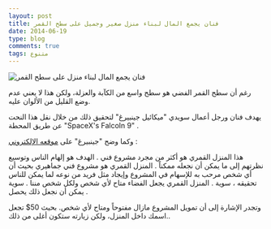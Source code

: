 ```yaml
---
layout: post
title: فنان يجمع المال لبناء منزل صغير وجميل على سطح القمر
date: 2014-06-19
type: blog
comments: true
tags: متنوع
---
```


![فنان يجمع المال لبناء منزل على سطح القمر](/assets/moon-house.jpg "فنان يجمع المال لبناء منزل على سطح القمر")

رغم أن سطح القمر الفضي هو سطح واسع من الكآبة والعزلة، ولكن هذا لا يعني عدم وضع القليل من الألوان عليه.

يهدف فنان ورجل أعمال سويدي "ميكائيل جينبيرغ" لتحقيق ذلك من خلال نقل هذا النحت عن طريق المحطة "SpaceX's Falcoln 9" .


وكما وضح "جينبيرغ" على [موقعه الإلكتروني](http://themoonhouse.com/en) :

هذا المنزل القمري هو أكثر من مجرد مشروع فني . الهدف هو إلهام الناس وتوسيع نظرتهم إلى ما يمكن أن نجعله ممكناً .
المنزل القمري هو مشروع فني جماهيري بحيث أن أي شخص مرحب به للإسهام في المشروع وإيجاد مثل فريد من نوعه لما يمكن للناس تحقيقه ، سوية . المنزل القمري يجعل الفضاء متاح ﻷي شخص ولكل شخص مننا . سوية يمكن أن نجعل ذلك يحصل .


وتجدر الإشارة إلى أن تمويل المشروع مازال مفتوحاً ومتاح ﻷي شخص. بحيث 50$ تجعل اسمك داخل المنزل، ولكن زيارته ستكون أغلى من ذلك..
